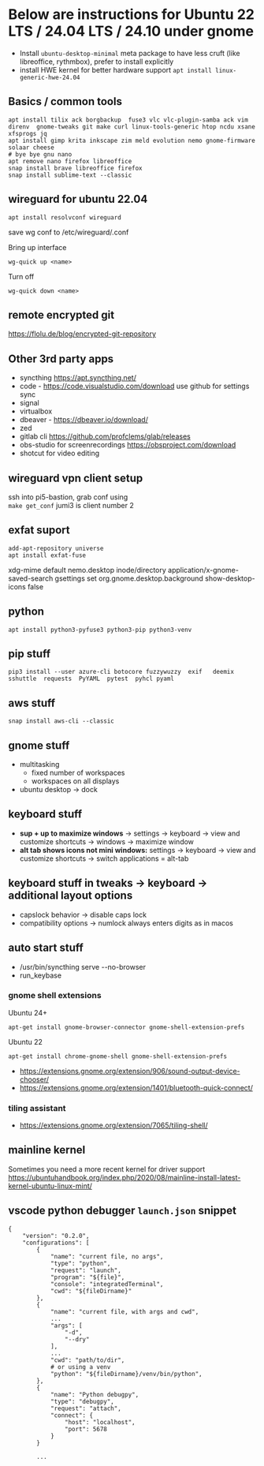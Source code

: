# Below are instructions for Ubuntu 22 LTS / 24.04 LTS / 24.10 under gnome

- Install `ubuntu-desktop-minimal` meta package to have less cruft (like libreoffice, rythmbox), prefer to install explicitly
- install HWE kernel for better hardware support `apt install linux-generic-hwe-24.04`

## Basics / common tools

```
apt install tilix ack borgbackup  fuse3 vlc vlc-plugin-samba ack vim direnv  gnome-tweaks git make curl linux-tools-generic htop ncdu xsane xfsprogs jq
apt install gimp krita inkscape zim meld evolution nemo gnome-firmware solaar cheese
# bye bye gnu nano
apt remove nano firefox libreoffice
snap install brave libreoffice firefox
snap install sublime-text --classic
```

## wireguard for ubuntu 22.04

`apt install resolvconf wireguard`

save wg conf to /etc/wireguard/<name>.conf

Bring up interface

`wg-quick up <name>`

Turn off

`wg-quick down <name>`



## remote encrypted git 

https://flolu.de/blog/encrypted-git-repository


## Other 3rd party apps
- syncthing https://apt.syncthing.net/
- code - https://code.visualstudio.com/download use github for settings sync
- signal
- virtualbox
- dbeaver - https://dbeaver.io/download/
- zed 
- gitlab cli https://github.com/profclems/glab/releases
- obs-studio for screenrecordings https://obsproject.com/download
- shotcut for video editing


## wireguard vpn client setup
ssh into pi5-bastion, grab conf using \
`make get_conf` jumi3 is client number 2

## exfat suport
```
add-apt-repository universe
apt install exfat-fuse
```

xdg-mime default nemo.desktop inode/directory application/x-gnome-saved-search
gsettings set org.gnome.desktop.background show-desktop-icons false

## python

`apt install python3-pyfuse3 python3-pip python3-venv`

## pip stuff
`pip3 install --user azure-cli botocore fuzzywuzzy  exif   deemix   sshuttle  requests  PyYAML  pytest  pyhcl pyaml`

## aws stuff

`snap install aws-cli --classic`


## gnome stuff
- multitasking
  - fixed number of workspaces
  - workspaces on all displays
- ubuntu desktop -> dock

## keyboard stuff
- **sup + up to maximize windows** -> settings -> keyboard -> view and customize shortcuts -> windows -> maximize window
- **alt tab shows icons not mini windows:** settings -> keyboard -> view and customize shortcuts -> switch applications = alt-tab

## keyboard stuff in tweaks -> keyboard -> additional layout options
- capslock behavior ->  disable caps lock
- compatibility options -> numlock always enters digits as in macos

## auto start stuff
- /usr/bin/syncthing serve --no-browser
- run_keybase

### gnome shell extensions

Ubuntu 24+

`apt-get install gnome-browser-connector gnome-shell-extension-prefs`

Ubuntu 22

`apt-get install chrome-gnome-shell gnome-shell-extension-prefs`

- https://extensions.gnome.org/extension/906/sound-output-device-chooser/
- https://extensions.gnome.org/extension/1401/bluetooth-quick-connect/

### tiling assistant

- https://extensions.gnome.org/extension/7065/tiling-shell/

## mainline kernel

Sometimes you need a more recent kernel for driver support
https://ubuntuhandbook.org/index.php/2020/08/mainline-install-latest-kernel-ubuntu-linux-mint/


## vscode python debugger `launch.json` snippet

```
{
    "version": "0.2.0",
    "configurations": [
        {
            "name": "current file, no args",
            "type": "python",
            "request": "launch",
            "program": "${file}",
            "console": "integratedTerminal",
            "cwd": "${fileDirname}"
        },
        {
            "name": "current file, with args and cwd",
            ...
            "args": [
                "-d",
                "--dry"
            ],
            ...
            "cwd": "path/to/dir",
            # or using a venv
            "python": "${fileDirname}/venv/bin/python",
        },
        {
            "name": "Python debugpy",
            "type": "debugpy",
            "request": "attach",
            "connect": {
                "host": "localhost",
                "port": 5678
            }
        }

        ...
```
